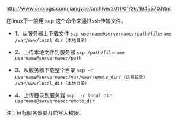 http://www.cnblogs.com/jiangyao/archive/2011/01/26/1945570.html

在linux下一般用 scp 这个命令来通过ssh传输文件。

* 1、从服务器上下载文件
`scp username@servername:/path/filename /var/www/local_dir（本地目录）`

* 2、上传本地文件到服务器
`scp /path/filename username@servername:/path`

* 3、从服务器下载整个目录
`scp -r username@servername:/var/www/remote_dir/（远程目录） /var/www/local_dir（本地目录）`

* 4、上传目录到服务器
`scp  -r local_dir username@servername:remote_dir`


注：目标服务器要开启写入权限。
